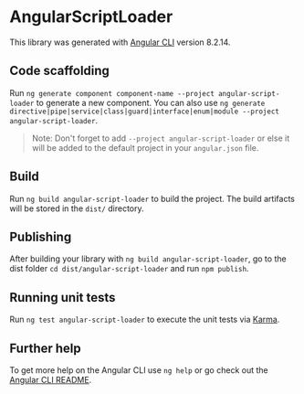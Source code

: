 # AngularScriptLoader

This library was generated with [Angular CLI](https://github.com/angular/angular-cli) version 8.2.14.

## Code scaffolding

Run `ng generate component component-name --project angular-script-loader` to generate a new component. You can also use `ng generate directive|pipe|service|class|guard|interface|enum|module --project angular-script-loader`.
> Note: Don't forget to add `--project angular-script-loader` or else it will be added to the default project in your `angular.json` file. 

## Build

Run `ng build angular-script-loader` to build the project. The build artifacts will be stored in the `dist/` directory.

## Publishing

After building your library with `ng build angular-script-loader`, go to the dist folder `cd dist/angular-script-loader` and run `npm publish`.

## Running unit tests

Run `ng test angular-script-loader` to execute the unit tests via [Karma](https://karma-runner.github.io).

## Further help

To get more help on the Angular CLI use `ng help` or go check out the [Angular CLI README](https://github.com/angular/angular-cli/blob/master/README.md).
